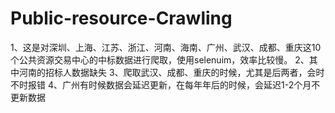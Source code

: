 # Public-resource-Crawling
1、这是对深圳、上海、江苏、浙江、河南、海南、广州、武汉、成都、重庆这10个公共资源交易中心的中标数据进行爬取，使用selenuim，效率比较慢。
2、其中河南的招标人数据缺失
3、爬取武汉、成都、重庆的时候，尤其是后两者，会时不时报错
4、广州有时候数据会延迟更新，在每年年后的时候，会延迟1-2个月不更新数据
